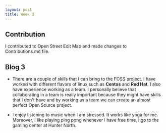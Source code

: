 ```yaml
---
layout: post
title: Week 3
---
```


## Contribution
I contributed to Open Street Edit Map and made changes to Contributions.md file.

## Blog 3

* There are a couple of skills that I can bring to the FOSS project. I have worked with different flavors of linux such as **Centos** and **Red Hat**. I also have experience working as a team. I personally believe that collaborating in a team is really important because they might have skills that I don't have and by working as a team we can create an almost perfect Open Source project.

* I enjoy listening to music when I am stressed. It works like yoga for me. Moreover, I like playing ping pong whenever I have free time, I go to the gaming center at Hunter North. 
